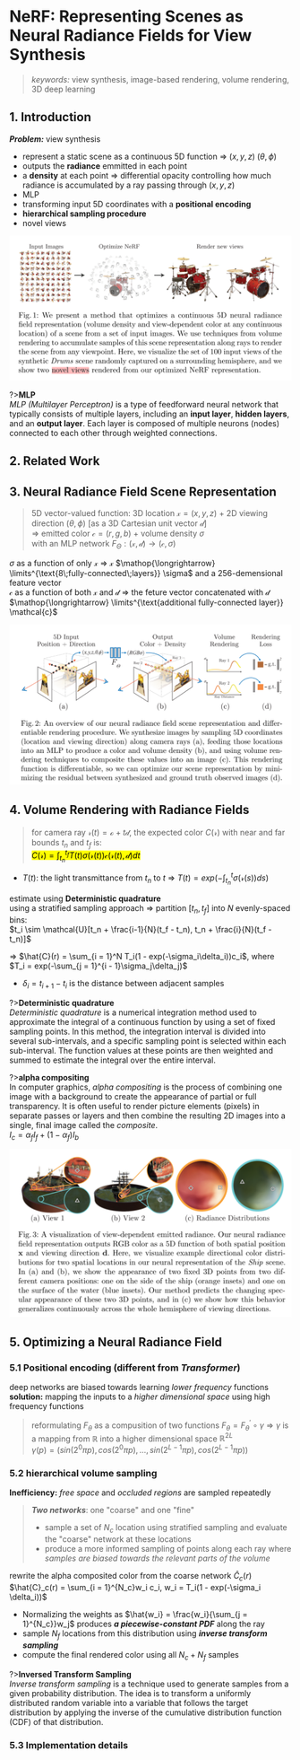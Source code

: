 # NeRF: Representing Scenes as Neural Radiance Fields for View Synthesis  

>*keywords:* view synthesis, image-based rendering, volume rendering, 3D deep learning  

## 1. Introduction  

***Problem:*** view synthesis  

- represent a static scene as a continuous 5D function $\Rightarrow$ $(x, y, z)\;(\theta, \phi)$  
- outputs the **radiance** emmitted in each point  
- a **density** at each point $\Rightarrow$ differential opacity controlling how much radiance is accumulated by a ray passing through $(x, y, z)$  
- MLP  
- transforming input 5D coordinates with a **positional encoding**  
- **hierarchical sampling procedure**  
- novel views  

![alt text](image.png)  

?>**MLP**  
*MLP (Multilayer Perceptron)* is a type of feedforward neural network that typically consists of multiple layers, including an **input layer**, **hidden layers**, and an **output layer**. Each layer is composed of multiple neurons (nodes) connected to each other through weighted connections.

## 2. Related Work  

## 3. Neural Radiance Field Scene Representation  

>5D vector-valued function: 3D location $\mathcal{x} = (x, y, z)$ + 2D viewing direction $(\theta, \phi)$ [as a 3D Cartesian unit vector $\mathcal{d}$]  
>$\Rightarrow$ emitted color $\mathcal{c} = (r, g, b)$ + volume density $\sigma$  
>with an MLP network $F_{\Theta}: (\mathcal{x}, \mathcal{d}) \rightarrow (\mathcal{c}, \sigma)$  

$\sigma$ as a function of only $\mathcal{x}$ $\Rightarrow$ $\mathcal{x}$ $\mathop{\longrightarrow} \limits^{\text{8\;fully-connected\;layers}} \sigma$ and a 256-demensional feature vector  
$\mathcal{c}$ as a function of both $\mathcal{x}$ and $\mathcal{d}$ $\Rightarrow$ the feture vector concatenated with $\mathcal{d}$ $\mathop{\longrightarrow} \limits^{\text{additional fully-connected layer}} \mathcal{c}$  

![alt text](image-1.png)  

## 4. Volume Rendering with Radiance Fields  

>for camera ray $\mathcal{r}(t)=\mathcal{o}+t\mathcal{d}$, the expected color $C(\mathcal{r})$ with near and far bounds $t_n$ and $t_f$ is:  
><mark>$C(\mathcal{r}) = \int_{t_n}^{t_f}T(t)\sigma(\mathcal{r}(t))\mathcal{c}(\mathcal{r}(t), \mathcal{d})dt$</mark>  

- $T(t)$: the light transmittance from $t_n$ to $t$ $\Rightarrow$ $T(t) = exp(-\int_{t_n}^t \sigma(\mathcal{r}(s))ds)$  

estimate using **Deterministic quadrature**  
using a stratified sampling approach $\Rightarrow$ partition $[t_n, t_f]$ into $N$ evenly-spaced bins:  
$t_i \sim \mathcal{U}[t_n + \frac{i-1}{N}(t_f - t_n), t_n + \frac{i}{N}(t_f - t_n)]$  

$\Rightarrow$ $\hat{C}(r) = \sum_{i = 1}^N T_i(1 - exp(-\sigma_i\delta_i))c_i$, where $T_i = exp(-\sum_{j = 1}^{i - 1}\sigma_j\delta_j)$  
- $\delta_i = t_{i+1} - t_i$ is the distance between adjacent samples  

?>**Deterministic quadrature**  
*Deterministic quadrature* is a numerical integration method used to approximate the integral of a continuous function by using a set of fixed sampling points. In this method, the integration interval is divided into several sub-intervals, and a specific sampling point is selected within each sub-interval. The function values at these points are then weighted and summed to estimate the integral over the entire interval.  

?>**alpha compositing**  
In computer graphics, *alpha compositing* is the process of combining one image with a background to create the appearance of partial or full transparency. It is often useful to render picture elements (pixels) in separate passes or layers and then combine the resulting 2D images into a single, final image called the *composite*.  
$I_c = \alpha_f I_f + (1-\alpha_f)I_b$  

![alt text](image-2.png)  

## 5. Optimizing a Neural Radiance Field  

### 5.1 Positional encoding (different from *Transformer*)  

deep networks are biased towards learning *lower frequency* functions  
**solution:** mapping the inputs to a *higher dimensional space* using high frequency functions  

>reformulating $F_\theta$ as a compusition of two functions $F_\theta = F_\theta^{\prime} \circ \gamma$ $\Rightarrow$ $\gamma$ is a mapping from $\mathbb{R}$ into a higher dimensional space $\mathbb{R}^{2L}$  
>$\gamma(p) = (sin(2^0\pi p), cos(2^0 \pi p), ..., sin(2^{L-1}\pi p), cos(2^{L-1}\pi p))$  

### 5.2 hierarchical volume sampling  

**Inefficiency:** *free space* and *occluded regions* are sampled repeatedly  

>***Two networks***: one "coarse" and one "fine"  
>- sample a set of $N_c$ location using stratified sampling and evaluate the "coarse" network at these locations  
>- produce a more informed sampling of points along each ray where *samples are biased towards the relevant parts of the volume*  

rewrite the alpha composited color from the coarse network $\hat{C}_c(r)$  
$\hat{C}_c(r) = \sum_{i = 1}^{N_c}w_i c_i, w_i = T_i(1 - exp(-\sigma_i \delta_i))$  

- Normalizing the weights as $\hat{w_i} = \frac{w_i}{\sum_{j = 1}^{N_c}}w_j$ produces ***a piecewise-constant PDF*** along the ray  
- sample $N_f$ locations from this distribution using ***inverse transform sampling***  
- compute the final rendered color using all $N_c + N_f$ samples  

?>**Inversed Transform Sampling**  
*Inverse transform sampling* is a technique used to generate samples from a given probability distribution. The idea is to transform a uniformly distributed random variable into a variable that follows the target distribution by applying the inverse of the cumulative distribution function (CDF) of that distribution.  

### 5.3 Implementation details  

